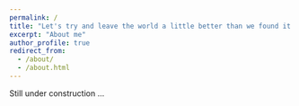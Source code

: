 ```yaml
---
permalink: /
title: "Let's try and leave the world a little better than we found it... "
excerpt: "About me"
author_profile: true
redirect_from: 
  - /about/
  - /about.html
---
```


Still under construction ...
